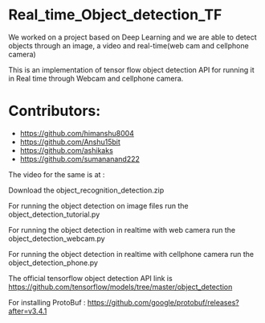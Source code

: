 # Real_time_Object_detection_TF
We worked on a project based on Deep Learning and we are able to detect objects through an image, a video and real-time(web cam and cellphone camera)

This is an implementation of tensor flow object detection API for running it in Real time through Webcam and cellphone camera.
# Contributors:
* https://github.com/himanshu8004
* https://github.com/Anshu15bit
* https://github.com/ashikaks
* https://github.com/sumananand222

The video for the same is at :

Download the object_recognition_detection.zip

For running the object detection on image files run the object_detection_tutorial.py

For running the object detection in realtime with web camera run the object_detection_webcam.py

For running the object detection in realtime with cellphone camera run the object_detection_phone.py

The official tensorflow object detection API link is https://github.com/tensorflow/models/tree/master/object_detection

For installing ProtoBuf : https://github.com/google/protobuf/releases?after=v3.4.1
